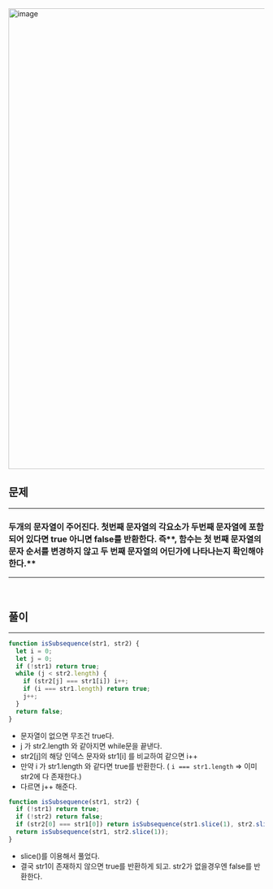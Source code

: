 <img width="908" alt="image" src="https://user-images.githubusercontent.com/82592845/169228902-25512f8a-2092-4b15-9167-46bee7a5c50d.png">

<br/>

## 문제

---

### 두개의 문자열이 주어진다. 첫번째 문자열의 각요소가 두번째 문자열에 포함되어 있다면 true 아니면 false를 반환한다. 즉**, 함수는 첫 번째 문자열의 문자 순서를 변경하지 않고 두 번째 문자열의 어딘가에 나타나는지 확인해야 한다.**

---

<br/>

## 풀이

---

```jsx
function isSubsequence(str1, str2) {
  let i = 0;
  let j = 0;
  if (!str1) return true;
  while (j < str2.length) {
    if (str2[j] === str1[i]) i++;
    if (i === str1.length) return true;
    j++;
  }
  return false;
}
```

- 문자열이 없으면 무조건 true다.
- j 가 str2.length 와 같아지면 while문을 끝낸다.
- str2[j]의 해당 인덱스 문자와 str1[i] 를 비교하여 같으면 i++
- 만약 i 가 str1.length 와 같다면 true를 반환한다. ( `i === str1.length` ⇒ 이미 str2에 다 존재한다.)
- 다르면 j++ 해준다.

```jsx
function isSubsequence(str1, str2) {
  if (!str1) return true;
  if (!str2) return false;
  if (str2[0] === str1[0]) return isSubsequence(str1.slice(1), str2.slice(1));
  return isSubsequence(str1, str2.slice(1));
}
```

- slice()를 이용해서 풀었다.
- 결국 str1이 존재하지 않으면 true를 반환하게 되고. str2가 없을경우엔 false를 반환한다.

